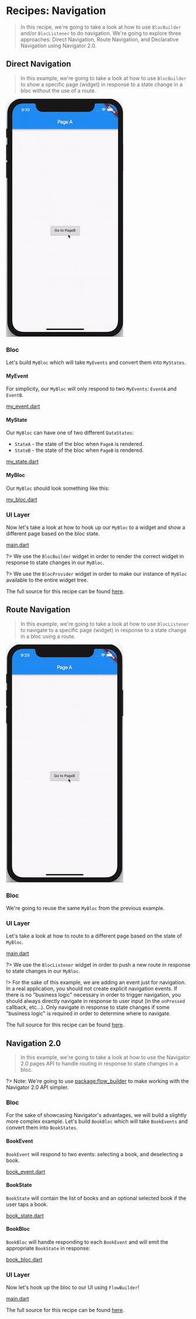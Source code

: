 # Recipes: Navigation

> In this recipe, we're going to take a look at how to use `BlocBuilder` and/or `BlocListener` to do navigation. We're going to explore three approaches: Direct Navigation, Route Navigation, and Declarative Navigation using Navigator 2.0.

## Direct Navigation

> In this example, we're going to take a look at how to use `BlocBuilder` to show a specific page (widget) in response to a state change in a bloc without the use of a route.

![demo](./assets/gifs/recipes_flutter_navigation_direct.gif)

### Bloc

Let's build `MyBloc` which will take `MyEvents` and convert them into `MyStates`.

#### MyEvent

For simplicity, our `MyBloc` will only respond to two `MyEvents`: `EventA` and `EventB`.

[my_event.dart](_snippets/recipes_flutter_navigation/my_event.dart.md ':include')

#### MyState

Our `MyBloc` can have one of two different `DataStates`:

- `StateA` - the state of the bloc when `PageA` is rendered.
- `StateB` - the state of the bloc when `PageB` is rendered.

[my_state.dart](_snippets/recipes_flutter_navigation/my_state.dart.md ':include')

#### MyBloc

Our `MyBloc` should look something like this:

[my_bloc.dart](_snippets/recipes_flutter_navigation/my_bloc.dart.md ':include')

### UI Layer

Now let's take a look at how to hook up our `MyBloc` to a widget and show a different page based on the bloc state.

[main.dart](_snippets/recipes_flutter_navigation/direct_navigation/main.dart.md ':include')

?> We use the `BlocBuilder` widget in order to render the correct widget in response to state changes in our `MyBloc`.

?> We use the `BlocProvider` widget in order to make our instance of `MyBloc` available to the entire widget tree.

The full source for this recipe can be found [here](https://gist.github.com/felangel/386c840aad41c7675ab8695f15c4cb09).

## Route Navigation

> In this example, we're going to take a look at how to use `BlocListener` to navigate to a specific page (widget) in response to a state change in a bloc using a route.

![demo](./assets/gifs/recipes_flutter_navigation_routes.gif)

### Bloc

We're going to reuse the same `MyBloc` from the previous example.

### UI Layer

Let's take a look at how to route to a different page based on the state of `MyBloc`.

[main.dart](_snippets/recipes_flutter_navigation/route_navigation/main.dart.md ':include')

?> We use the `BlocListener` widget in order to push a new route in response to state changes in our `MyBloc`.

!> For the sake of this example, we are adding an event just for navigation. In a real application, you should not create explicit navigation events. If there is no "business logic" necessary in order to trigger navigation, you should always directly navigate in response to user input (in the `onPressed` callback, etc...). Only navigate in response to state changes if some "business logic" is required in order to determine where to navigate.

The full source for this recipe can be found [here](https://gist.github.com/felangel/6bcd4be10c046ceb33eecfeb380135dd).

## Navigation 2.0

> In this example, we're going to take a look at how to use the Navigator 2.0 pages API to handle routing in response to state changes in a bloc.

?> Note: We're going to use [package:flow_builder](https://pub.dev/packages/flow_builder) to make working with the Navigator 2.0 API simpler.

### Bloc

For the sake of showcasing Navigator's advantages, we will build a slightly more complex example. 
Let's build `BookBloc` which will take `BookEvents` and convert them into `BookStates`.

#### BookEvent

`BookEvent` will respond to two events: selecting a book, and deselecting a book. 

[book_event.dart](_snippets/recipes_flutter_navigation/navigation2/book_event.dart.md ':include')

#### BookState

`BookState` will contain the list of books and an optional selected book if the user taps a book.

[book_state.dart](_snippets/recipes_flutter_navigation/navigation2/book_state.dart.md ':include')

#### BookBloc

`BookBloc` will handle responding to each `BookEvent` and will emit the appropriate `BookState` in response:

[book_bloc.dart](_snippets/recipes_flutter_navigation/navigation2/book_bloc.dart.md ':include')

### UI Layer

Now let's hook up the bloc to our UI using `FlowBuilder`!

[main.dart](_snippets/recipes_flutter_navigation/navigation2/main.dart.md ':include')

The full source for this recipe can be found [here](https://gist.github.com/felangel/bd3cf504a10c0763a32f7a94e2649369).